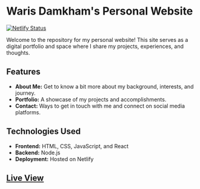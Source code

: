 # Waris Damkham's Personal Website
[![Netlify Status](https://api.netlify.com/api/v1/badges/201e62cf-1543-4203-8694-bbae2b76e224/deploy-status)](https://app.netlify.com/sites/waris-damkham/deploys)

Welcome to the repository for my personal website! This site serves as a digital portfolio and space where I share my projects, experiences, and thoughts.

## Features

- **About Me:** Get to know a bit more about my background, interests, and journey.
- **Portfolio:** A showcase of my projects and accomplishments.
- **Contact:** Ways to get in touch with me and connect on social media platforms.

## Technologies Used

- **Frontend:** HTML, CSS, JavaScript, and React
- **Backend:** Node.js
- **Deployment:** Hosted on Netlify

## [Live View](https://waris-damkham.netlify.app)
